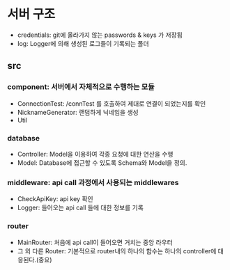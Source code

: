 # 서버 구조

- credentials: git에 올라가지 않는 passwords & keys 가 저장됨
- log: Logger에 의해 생성된 로그들이 기록되는 폴더

## src

### component: 서버에서 자체적으로 수행하는 모듈

- ConnectionTest: /connTest 를 호출하여 제대로 연결이 되었는지를 확인
- NicknameGenerator: 랜덤하게 닉네임을 생성
- Util

### database

- Controller: Model을 이용하여 각종 요청에 대한 연산을 수행
- Model: Database에 접근할 수 있도록 Schema와 Model을 정의.

### middleware: api call 과정에서 사용되는 middlewares

- CheckApiKey: api key 확인
- Logger: 들어오는 api call 들에 대한 정보를 기록

### router

- MainRouter: 처음에 api call이 들어오면 거치는 중앙 라우터
- 그 외 다른 Router: 기본적으로 router내의 하나의 함수는 하나의 controller에 대응된다.(중요)
